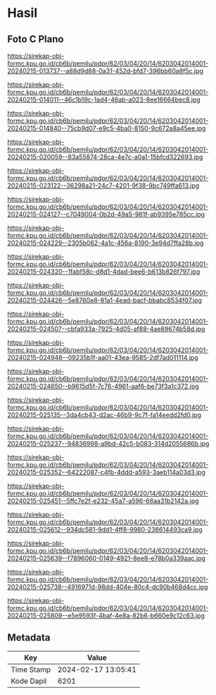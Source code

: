 # Hasil

## Foto C Plano

https://sirekap-obj-formc.kpu.go.id/cb6b/pemilu/pdpr/62/03/04/20/14/6203042014001-20240215-013737--a88d9d88-0a31-452d-bfd7-396bb60a8f5c.jpg

https://sirekap-obj-formc.kpu.go.id/cb6b/pemilu/pdpr/62/03/04/20/14/6203042014001-20240215-014011--46c1b19c-1ad4-46ab-a023-8ee16664bec8.jpg

https://sirekap-obj-formc.kpu.go.id/cb6b/pemilu/pdpr/62/03/04/20/14/6203042014001-20240215-014840--75cb9d07-e9c5-4ba0-8150-9c672a8a45ee.jpg

https://sirekap-obj-formc.kpu.go.id/cb6b/pemilu/pdpr/62/03/04/20/14/6203042014001-20240215-020059--83a55874-28ca-4e7c-a0a1-15bfcd322693.jpg

https://sirekap-obj-formc.kpu.go.id/cb6b/pemilu/pdpr/62/03/04/20/14/6203042014001-20240215-023122--36298a21-24c7-4201-9f38-9bc749ffa613.jpg

https://sirekap-obj-formc.kpu.go.id/cb6b/pemilu/pdpr/62/03/04/20/14/6203042014001-20240215-024127--c7049004-0b2d-49a5-981f-ab9395e785cc.jpg

https://sirekap-obj-formc.kpu.go.id/cb6b/pemilu/pdpr/62/03/04/20/14/6203042014001-20240215-024229--2305b062-4a1c-456a-8190-3e94d7ffa28b.jpg

https://sirekap-obj-formc.kpu.go.id/cb6b/pemilu/pdpr/62/03/04/20/14/6203042014001-20240215-024320--1fabf58c-d8d1-4dad-bee6-b613b826f797.jpg

https://sirekap-obj-formc.kpu.go.id/cb6b/pemilu/pdpr/62/03/04/20/14/6203042014001-20240215-024426--5e8760e8-81a1-4ead-bacf-bbabc8534f07.jpg

https://sirekap-obj-formc.kpu.go.id/cb6b/pemilu/pdpr/62/03/04/20/14/6203042014001-20240215-024507--cbfa933a-7925-4d05-af88-4ae89674b58d.jpg

https://sirekap-obj-formc.kpu.go.id/cb6b/pemilu/pdpr/62/03/04/20/14/6203042014001-20240215-024948--09235b1f-aa01-43ea-9585-2df7ad011114.jpg

https://sirekap-obj-formc.kpu.go.id/cb6b/pemilu/pdpr/62/03/04/20/14/6203042014001-20240215-024650--b9615d5f-7c76-4961-aaf6-be73f3a1c372.jpg

https://sirekap-obj-formc.kpu.go.id/cb6b/pemilu/pdpr/62/03/04/20/14/6203042014001-20240215-025135--3da4cb43-d2ac-46b9-9c7f-fa14eedd2fd0.jpg

https://sirekap-obj-formc.kpu.go.id/cb6b/pemilu/pdpr/62/03/04/20/14/6203042014001-20240215-025237--94836998-a9bd-42c5-b083-314d2055686b.jpg

https://sirekap-obj-formc.kpu.go.id/cb6b/pemilu/pdpr/62/03/04/20/14/6203042014001-20240215-025352--64222087-c4fb-4ddd-a593-3aeb114a03d3.jpg

https://sirekap-obj-formc.kpu.go.id/cb6b/pemilu/pdpr/62/03/04/20/14/6203042014001-20240215-025451--5ffc7e2f-e232-45a7-a596-66aa31b2142a.jpg

https://sirekap-obj-formc.kpu.go.id/cb6b/pemilu/pdpr/62/03/04/20/14/6203042014001-20240215-025612--934dc581-9dd1-4ff8-9980-236614493ca9.jpg

https://sirekap-obj-formc.kpu.go.id/cb6b/pemilu/pdpr/62/03/04/20/14/6203042014001-20240215-025639--f7896060-0149-4921-8ee8-e78b0a339aac.jpg

https://sirekap-obj-formc.kpu.go.id/cb6b/pemilu/pdpr/62/03/04/20/14/6203042014001-20240215-025738--4916971d-98dd-404e-80c4-dc90b468d4cc.jpg

https://sirekap-obj-formc.kpu.go.id/cb6b/pemilu/pdpr/62/03/04/20/14/6203042014001-20240215-025809--e5e9593f-4baf-4e8a-82b6-b660e9c12c63.jpg


## Metadata

| Key        | Value               |
| ---------- | ------------------- |
| Time Stamp | 2024-02-17 13:05:41 |
| Kode Dapil | 6201                |



